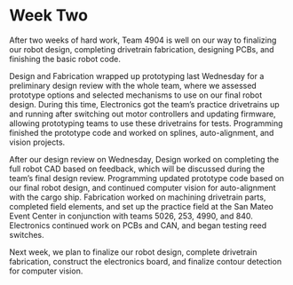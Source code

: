 <!--
Week Two
2019-1-19 12:00
2019 Season
After two weeks of hard work, Team 4904 is well on our way to finalizing our robot design, completing drivetrain fabrication, designing PCBs, and finishing the basic robot code.
-->

# Week Two

After two weeks of hard work, Team 4904 is well on our way to finalizing our robot design, completing drivetrain fabrication, designing PCBs, and finishing the basic robot code.

Design and Fabrication wrapped up prototyping last Wednesday for a preliminary design review with the whole team, where we assessed prototype options and selected mechanisms to use on our final robot design. During this time, Electronics got the team’s practice drivetrains up and running after switching out motor controllers and updating firmware, allowing prototyping teams to use these drivetrains for tests. Programming finished the prototype code and worked on splines, auto-alignment, and vision projects.

After our design review on Wednesday, Design worked on completing the full robot CAD based on feedback, which will be discussed during the team’s final design review. Programming updated prototype code based on our final robot design, and continued computer vision for auto-alignment with the cargo ship. Fabrication worked on machining drivetrain parts, completed field elements, and set up the practice field at the San Mateo Event Center in conjunction with teams 5026, 253, 4990, and 840. Electronics continued work on PCBs and CAN, and began testing reed switches.

Next week, we plan to finalize our robot design, complete drivetrain fabrication, construct the electronics board, and finalize contour detection for computer vision.